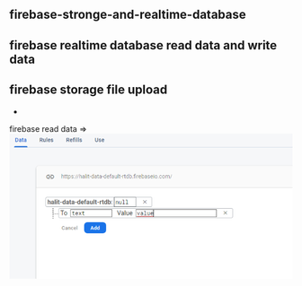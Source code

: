 firebase-stronge-and-realtime-database 
-
firebase realtime database read data and write data
-
firebase storage file upload
-
-
firebase read data =>
![alt text](https://github.com/halitkurt/firebase-stronge-and-realtime-database/blob/main/ss.png)
